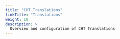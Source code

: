 ```yaml
---
title: "CHT Translations"
linkTitle: "Translations"
weight: 10
description: >
  Overview and configuration of CHT Translations
---
```

